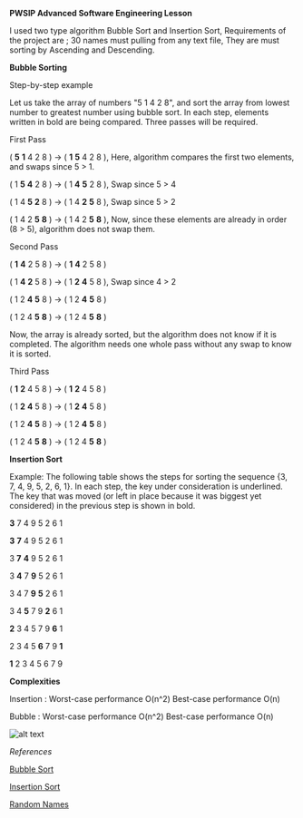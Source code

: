 **PWSIP Advanced Software Engineering Lesson**

I used two type algorithm Bubble Sort and Insertion Sort,
Requirements of the project are ;
30 names must pulling from any text file,
They are must sorting by Ascending and Descending.

**Bubble Sorting**

Step-by-step example

Let us take the array of numbers "5 1 4 2 8", and sort the array from lowest number to greatest number using bubble sort. In each step, elements written in bold are being compared. Three passes will be required.

First Pass

( **5** **1** 4 2 8 ) → ( **1** **5** 4 2 8 ), Here, algorithm compares the first two elements, and swaps since 5 > 1.

( 1 **5** **4** 2 8 ) → ( 1 **4** **5** 2 8 ), Swap since 5 > 4

( 1 4 **5** **2** 8 ) → ( 1 4 **2** **5** 8 ), Swap since 5 > 2

( 1 4 2 **5** **8** ) → ( 1 4 2 **5** **8** ), Now, since these elements are already in order (8 > 5), algorithm does not swap them.

Second Pass

( **1** **4** 2 5 8 ) → ( **1** **4** 2 5 8 )

( 1 **4** **2** 5 8 ) → ( 1 **2** **4** 5 8 ), Swap since 4 > 2

( 1 2 **4** **5** 8 ) → ( 1 2 **4** **5** 8 )

( 1 2 4 **5** **8** ) → ( 1 2 4 **5** **8** )

Now, the array is already sorted, but the algorithm does not know if it is completed. The algorithm needs one whole pass without any swap to know it is sorted.

Third Pass

( **1** **2** 4 5 8 ) → ( **1** **2** 4 5 8 )

( 1 **2** **4** 5 8 ) → ( 1 **2** **4** 5 8 )

( 1 2 **4** **5** 8 ) → ( 1 2 **4** **5** 8 )

( 1 2 4 **5** **8** ) → ( 1 2 4 **5** **8** )


**Insertion Sort**

Example: The following table shows the steps for sorting the sequence {3, 7, 4, 9, 5, 2, 6, 1}. In each step, the key under consideration is underlined. The key that was moved (or left in place because it was biggest yet considered) in the previous step is shown in bold.

__3__ 7 4 9 5 2 6 1

**3** __7__ 4 9 5 2 6 1

3 **7** __4__ 9 5 2 6 1

3 **4** 7 __9__ 5 2 6 1

3 4 7 **9** __5__ 2 6 1

3 4 **5** 7 9 __2__ 6 1

**2** 3 4 5 7 9 __6__ 1

2 3 4 5 **6** 7 9 __1__

**1** 2 3 4 5 6 7 9

**Complexities**

Insertion : Worst-case performance 	O(n^2)
			Best-case performance 	O(n)

Bubble	  : Worst-case performance 	O(n^2)
			Best-case performance 	O(n)

![alt text](https://www.cs.duke.edu/courses/fall03/cps182s/latex/bubbleplot.jpg)

*References*

[Bubble Sort](https://en.wikipedia.org/wiki/Bubble_sort)

[Insertion Sort](https://en.wikipedia.org/wiki/Insertion_sort)

[Random Names](http://listofrandomnames.com/)
